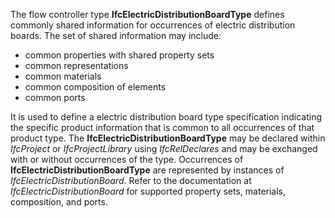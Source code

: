﻿The flow controller type **IfcElectricDistributionBoardType** defines commonly shared information for occurrences of electric distribution boards. The set of shared information may include:

* common properties with shared property sets
* common representations
* common materials
* common composition of elements
* common ports

It is used to define a electric distribution board type specification indicating the specific product information that is common to all occurrences of that product type. The **IfcElectricDistributionBoardType** may be declared within _IfcProject_ or _IfcProjectLibrary_ using _IfcRelDeclares_ and may be exchanged with or without occurrences of the type. Occurrences of **IfcElectricDistributionBoardType** are represented by instances of _IfcElectricDistributionBoard_. Refer to the documentation at _IfcElectricDistributionBoard_ for supported property sets, materials, composition, and ports.
